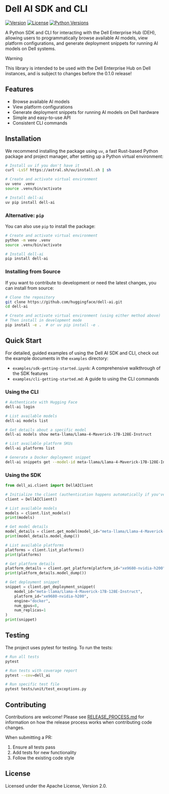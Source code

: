 # Dell AI SDK and CLI

[![Version](https://img.shields.io/badge/version-0.1.1-orange)](https://github.com/huggingface/dell-ai)
[![License](https://img.shields.io/badge/License-Apache_2.0-blue.svg)](https://opensource.org/licenses/Apache-2.0)
[![Python Versions](https://img.shields.io/badge/python-3.10%2B-blue)](https://www.python.org/downloads/)

A Python SDK and CLI for interacting with the Dell Enterprise Hub (DEH), allowing users to programmatically browse available AI models, view platform configurations, and generate deployment snippets for running AI models on Dell systems.

> [!WARNING]
> This library is intended to be used with the Dell Enterprise Hub on Dell instances,
> and is subject to changes before the 0.1.0 release!

## Features

- Browse available AI models
- View platform configurations
- Generate deployment snippets for running AI models on Dell hardware
- Simple and easy-to-use API
- Consistent CLI commands

## Installation

We recommend installing the package using `uv`, a fast Rust-based Python package and project manager, after setting up a Python virtual environment:

```bash
# Install uv if you don't have it
curl -LsSf https://astral.sh/uv/install.sh | sh

# Create and activate virtual environment
uv venv .venv
source .venv/bin/activate

# Install dell-ai
uv pip install dell-ai
```

### Alternative: `pip`

You can also use `pip` to install the package:

```bash
# Create and activate virtual environment
python -m venv .venv
source .venv/bin/activate

# Install dell-ai
pip install dell-ai
```

### Installing from Source

If you want to contribute to development or need the latest changes, you can install from source:

```bash
# Clone the repository
git clone https://github.com/huggingface/dell-ai.git
cd dell-ai

# Create and activate virtual environment (using either method above)
# Then install in development mode
pip install -e .  # or uv pip install -e .
```

## Quick Start

For detailed, guided examples of using the Dell AI SDK and CLI, check out the example documents in the `examples` directory:
- `examples/sdk-getting-started.ipynb`: A comprehensive walkthrough of the SDK features
- `examples/cli-getting-started.md`: A guide to using the CLI commands

### Using the CLI

```bash
# Authenticate with Hugging Face
dell-ai login

# List available models
dell-ai models list

# Get details about a specific model
dell-ai models show meta-llama/Llama-4-Maverick-17B-128E-Instruct

# List available platform SKUs
dell-ai platforms list

# Generate a Docker deployment snippet
dell-ai snippets get --model-id meta-llama/Llama-4-Maverick-17B-128E-Instruct --platform-id xe9680-nvidia-h200 --engine docker --gpus 8 --replicas 1
```

### Using the SDK

```python
from dell_ai.client import DellAIClient

# Initialize the client (authentication happens automatically if you've logged in via CLI)
client = DellAIClient()

# List available models
models = client.list_models()
print(models)

# Get model details
model_details = client.get_model(model_id="meta-llama/Llama-4-Maverick-17B-128E-Instruct")
print(model_details.model_dump())

# List available platforms
platforms = client.list_platforms()
print(platforms)

# Get platform details
platform_details = client.get_platform(platform_id="xe9680-nvidia-h200")
print(platform_details.model_dump())

# Get deployment snippet
snippet = client.get_deployment_snippet(
    model_id="meta-llama/Llama-4-Maverick-17B-128E-Instruct",
    platform_id="xe9680-nvidia-h200",
    engine="docker",
    num_gpus=8,
    num_replicas=1
)
print(snippet)
```

## Testing

The project uses pytest for testing. To run the tests:

```bash
# Run all tests
pytest

# Run tests with coverage report
pytest --cov=dell_ai

# Run specific test file
pytest tests/unit/test_exceptions.py
```

## Contributing

Contributions are welcome! Please see [RELEASE_PROCESS.md](RELEASE_PROCESS.md) for information on how the release process works when contributing code changes.

When submitting a PR:
1. Ensure all tests pass
2. Add tests for new functionality
3. Follow the existing code style

## License

Licensed under the Apache License, Version 2.0.